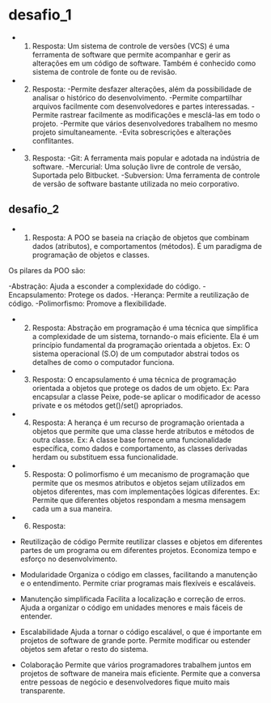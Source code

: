 
# desafio_1
* 1. Resposta:
Um sistema de controle de versões (VCS) é uma ferramenta de software que permite acompanhar e gerir as alterações em um código de software. Também é conhecido como sistema de controle de fonte ou de revisão. 

* 2. Resposta:
-Permite desfazer alterações, além da possibilidade de analisar o histórico do desenvolvimento.
-Permite compartilhar arquivos facilmente com desenvolvedores e partes interessadas.
-Permite rastrear facilmente as modificações e mesclá-las em todo o projeto.
-Permite que vários desenvolvedores trabalhem no mesmo projeto simultaneamente.
-Evita sobrescrições e alterações conflitantes.

* 3. Resposta: 
-Git: A ferramenta mais popular e adotada na indústria de software. 
-Mercurial: Uma solução livre de controle de versão, Suportada pelo Bitbucket. 
-Subversion: Uma ferramenta de controle de versão de software bastante utilizada no meio corporativo.


## desafio_2
* 1. Resposta: 
A POO se baseia na criação de objetos que combinam dados (atributos), e comportamentos (métodos). É um paradigma de programação de objetos e classes. 

Os pilares da POO são: 

-Abstração: Ajuda a esconder a complexidade do código.
-Encapsulamento: Protege os dados.
-Herança: Permite a reutilização de código.
-Polimorfismo: Promove a flexibilidade.

* 2. Resposta:
Abstração em programação é uma técnica que simplifica a complexidade de um sistema, tornando-o mais eficiente. Ela é um princípio fundamental da programação orientada a objetos. 
Ex: O sistema operacional (S.O) de um computador abstrai todos os detalhes de como o computador funciona.

* 3. Resposta: 
O encapsulamento é uma técnica de programação orientada a objetos que protege os dados de um objeto. 
Ex: Para encapsular a classe Peixe, pode-se aplicar o modificador de acesso private e os métodos get()/set() apropriados.

* 4. Resposta: 
A herança é um recurso de programação orientada a objetos que permite que uma classe herde atributos e métodos de outra classe.
Ex: A classe base fornece uma funcionalidade específica, como dados e comportamento, as classes derivadas herdam ou substituem essa funcionalidade.

* 5. Resposta: 
O polimorfismo é um mecanismo de programação que permite que os mesmos atributos e objetos sejam utilizados em objetos diferentes, mas com implementações lógicas diferentes. 
Ex: Permite que diferentes objetos respondam a mesma mensagem cada um a sua maneira.

* 6. Resposta: 
- Reutilização de código
Permite reutilizar classes e objetos em diferentes partes de um programa ou em diferentes projetos. 
Economiza tempo e esforço no desenvolvimento. 

- Modularidade 
Organiza o código em classes, facilitando a manutenção e o entendimento.
Permite criar programas mais flexíveis e escaláveis.

- Manutenção simplificada
Facilita a localização e correção de erros.
Ajuda a organizar o código em unidades menores e mais fáceis de entender.

- Escalabilidade
Ajuda a tornar o código escalável, o que é importante em projetos de software de grande porte. 
Permite modificar ou estender objetos sem afetar o resto do sistema.

- Colaboração
Permite que vários programadores trabalhem juntos em projetos de software de maneira mais eficiente. 
Permite que a conversa entre pessoas de negócio e desenvolvedores fique muito mais transparente.